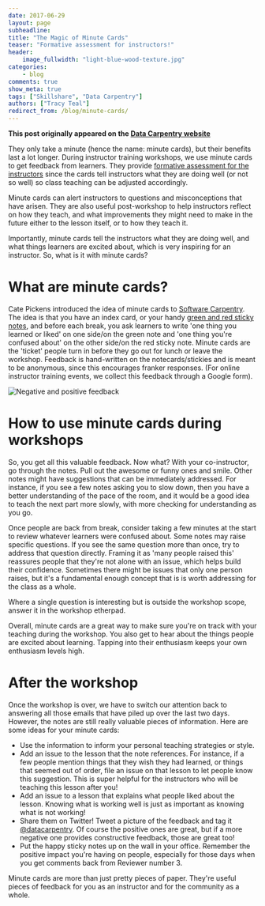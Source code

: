 ```yaml
---
date: 2017-06-29
layout: page
subheadline:
title: "The Magic of Minute Cards"
teaser: "Formative assessment for instructors!"
header:
    image_fullwidth: "light-blue-wood-texture.jpg"
categories:
    - blog
comments: true
show_meta: true
tags: ["Skillshare", "Data Carpentry"]
authors: ["Tracy Teal"]
redirect_from: /blog/minute-cards/
--- 
```


**This post originally appeared on the [Data Carpentry website](https://datacarpentry.org)**

They only take a minute (hence the name: minute cards), but their benefits last a lot longer.
During instructor training workshops, we use minute cards to get feedback from learners.
They provide [formative assessment for the instructors](http://swcarpentry.github.io/instructor-training/15-practices/) since
the cards tell instructors what they are doing well (or not so well) so class teaching can be adjusted accordingly.

Minute cards can alert instructors to questions and misconceptions that have arisen. They are also useful post-workshop to help
instructors reflect on how they teach, and what improvements they might need to make in the future either to the lesson itself, or to how they teach it.

Importantly, minute cards tell the instructors what they are doing well, and what things learners are excited about,
which is very inspiring for an instructor. So, what is it with minute cards?

# What are minute cards?

Cate Pickens introduced the idea of minute cards to [Software Carpentry](https://software-carpentry.org/). The idea is that you have an index card, or your
handy [green and red sticky notes](http://www.datacarpentry.org/blog/formative-assessment/), and before each break,
you ask learners to write 'one thing you learned or liked' on one side/on the green note and 'one thing you're confused about' on the other side/on the red sticky note. Minute cards are the 'ticket' people turn in before
they go out for lunch or leave the workshop. Feedback is hand-written on the notecards/stickies and is meant to be anonymous, since this encourages franker responses.
(For online instructor training events, we
collect this feedback through a Google form).

![Negative and positive feedback](/images/stickynote.jpg "Minute cards")

# How to use minute cards during workshops

So, you get all this valuable feedback. Now what? With your co-instructor, go through the notes. Pull out the awesome or funny ones and smile.
Other notes might have suggestions that can be immediately addressed. For instance, if you see a few notes asking you to slow down, then you have a better
understanding of the pace of the room, and it would be a good idea to teach the next part more slowly, with more checking for understanding as you go.

Once people are back from break, consider taking a few minutes at the start to review whatever learners were confused about.
Some notes may raise specific questions. If you see the same question more than once, try to address that question directly.
Framing it as 'many people raised this' reassures people that they're not alone with an issue, which helps build their confidence.
Sometimes there might be issues that only one person raises, but it's a fundamental enough concept that is is worth
addressing for the class as a whole.

Where a single question is interesting but is outside the workshop scope, answer it in the workshop etherpad.

Overall, minute cards are a great way to make sure you're on track with your teaching during the workshop.
You also get to hear about the things people are excited about learning. Tapping into their enthusiasm keeps your own enthusiasm levels high.

# After the workshop

Once the workshop is over, we have to switch our attention back to answering all those emails that have piled up over the last two days.
However, the notes are still really valuable pieces of information. Here are some ideas for your minute cards:

- Use the information to inform your personal teaching strategies or style. 	 	
- Add an issue to the lesson that the note references. For instance, if a few people mention things that they wish they had learned, or
things that seemed out of order, file an issue on that lesson to let people know this suggestion.
This is super helpful for the instructors who will be teaching this lesson after you!
- Add an issue to a lesson that explains what people liked about the lesson. Knowing what is working well is just as important as knowing what is not working!
- Share them on Twitter! Tweet a picture of the feedback and tag it [@datacarpentry](https://twitter.com/datacarpentry). Of course the positive ones are great,
but if a more negative one provides constructive feedback, those are great too! 	
- Put the happy sticky notes up on the wall in your office. Remember the positive impact you're having on people, especially for those days when
you get comments back from Reviewer number 3.

Minute cards are more than just pretty pieces of paper. They're useful pieces of feedback for you as an instructor and for the community as a whole.
